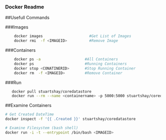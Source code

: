 ### Docker Readme

##Usefull Commands 

###Images 

```bash 
    docker images                     #Get List of Images
    docker rmi  -f <IMAGEID>          #Remove Image 
```

###Containers 

```bash 
    docker ps -a                    #All Containers
    docker ps                       #Running Containers 
    docker stop <CONATINERID>       #Stop Running Container
    docker rm  -f <IMAGEID>         #Remove Container
```

###Run 

```bash 
   docker pull stuartshay/coredatastore
   docker run --rm --name <containername> -p 5000:5000 stuartshay/coredatastore
```



##Examine Containers

```bash 
# Get Created DateTime  
docker inspect -f '{{ .Created }}' stuartshay/coredatastore 
```

```bash 
# Examine Filesystem (bash shell)
docker run -i -t --entrypoint /bin/bash <IMAGEID>  
```



